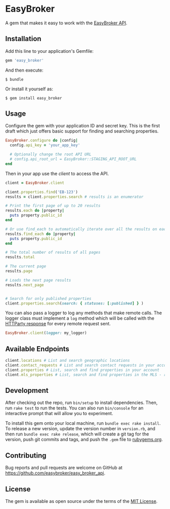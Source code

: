 # EasyBroker

A gem that makes it easy to work with the [EasyBroker API](https://api.easybroker.com/).

## Installation

Add this line to your application's Gemfile:

```ruby
gem 'easy_broker'
```

And then execute:

    $ bundle

Or install it yourself as:

    $ gem install easy_broker

## Usage

Configure the gem with your application ID and secret key. This is the first draft which
just offers basic support for finding and searching properties.

```ruby
EasyBroker.configure do |config|
  config.api_key = 'your_app_key'

  # Optionally change the root API URL
  # config.api_root_url = EasyBroker::STAGING_API_ROOT_URL
end
```

Then in your app use the _client_ to access the API.

```ruby
client = EasyBroker.client

client.properties.find('EB-123')
results = client.properties.search # results is an enumerator

# Print the first page of up to 20 results
results.each do |property|
  puts property.public_id
end

# Or use find_each to automatically iterate over all the results on each page
results.find_each do |property|
  puts property.public_id
end

# The total number of results of all pages
results.total 

# The current page
results.page 

# Loads the next page results
results.next_page 


# Search for only published properties
client.properties.search(search: { statuses: [:published] } )
```

You can also pass a logger to log any methods that make remote calls. The logger class must implement a `log` method which will be called with the [HTTParty response](https://www.rubydoc.info/github/jnunemaker/httparty/HTTParty/Response) for every remote request sent.

```ruby
EasyBroker.client(logger: my_logger)
```

## Available Endpoints


```ruby
client.locations # List and search geographic locations
client.contact_requests # List and search contact requests in your account - TDB create via post
client.properties # List, search and find properties in your account
client.mls_properties # List, search and find properties in the MLS - requires MLS API Plan
```

## Development

After checking out the repo, run `bin/setup` to install dependencies. Then, run `rake test` to run the tests. You can also run `bin/console` for an interactive prompt that will allow you to experiment.

To install this gem onto your local machine, run `bundle exec rake install`. To release a new version, update the version number in `version.rb`, and then run `bundle exec rake release`, which will create a git tag for the version, push git commits and tags, and push the `.gem` file to [rubygems.org](https://rubygems.org).

## Contributing

Bug reports and pull requests are welcome on GitHub at https://github.com/easybroker/easy_broker_api.

## License

The gem is available as open source under the terms of the [MIT License](https://opensource.org/licenses/MIT).
